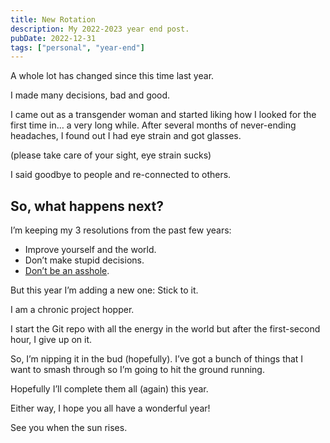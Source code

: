 ```yaml
---
title: New Rotation
description: My 2022-2023 year end post.
pubDate: 2022-12-31
tags: ["personal", "year-end"]
---
```

A whole lot has changed since this time last year.

I made many decisions, bad and good.

I came out as a transgender woman and started liking how I looked for the first time in… a very long while. After several months of never-ending headaches, I found out I had eye strain and got glasses.

(please take care of your sight, eye strain sucks)

I said goodbye to people and re-connected to others.

## So, what happens next?

I’m keeping my 3 resolutions from the past few years:

- Improve yourself and the world.
- Don’t make stupid decisions.
- [Don’t be an asshole](https://asshole.fyi).

But this year I’m adding a new one: Stick to it.

I am a chronic project hopper.

I start the Git repo with all the energy in the world but after the first-second hour, I give up on it.

So, I’m nipping it in the bud (hopefully). I’ve got a bunch of things that I want to smash through so I’m going to hit the ground running.

Hopefully I’ll complete them all (again) this year.

Either way, I hope you all have a wonderful year!

See you when the sun rises.
